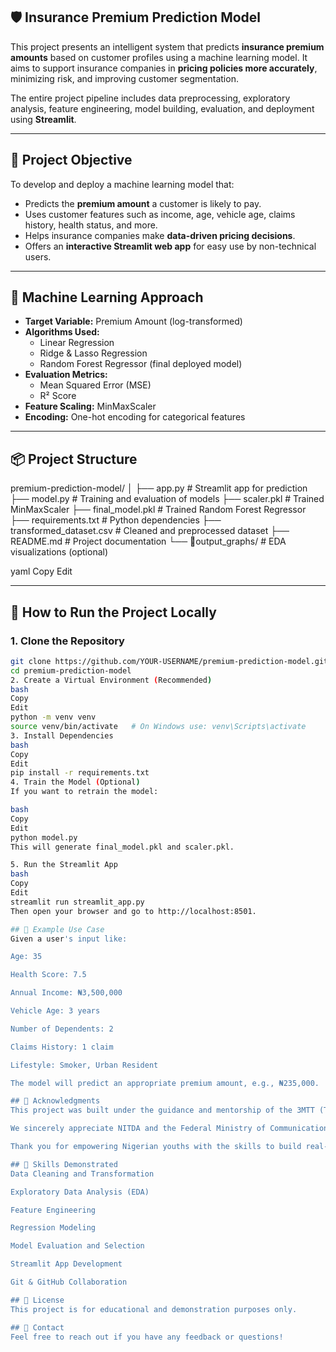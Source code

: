## 🛡️ Insurance Premium Prediction Model

This project presents an intelligent system that predicts **insurance premium amounts** based on customer profiles using a machine learning model. It aims to support insurance companies in **pricing policies more accurately**, minimizing risk, and improving customer segmentation.

The entire project pipeline includes data preprocessing, exploratory analysis, feature engineering, model building, evaluation, and deployment using **Streamlit**.

---

## 🎯 Project Objective

To develop and deploy a machine learning model that:
- Predicts the **premium amount** a customer is likely to pay.
- Uses customer features such as income, age, vehicle age, claims history, health status, and more.
- Helps insurance companies make **data-driven pricing decisions**.
- Offers an **interactive Streamlit web app** for easy use by non-technical users.

---

## 🧠 Machine Learning Approach

- **Target Variable:** Premium Amount (log-transformed)
- **Algorithms Used:**
  - Linear Regression
  - Ridge & Lasso Regression
  - Random Forest Regressor (final deployed model)
- **Evaluation Metrics:**
  - Mean Squared Error (MSE)
  - R² Score
- **Feature Scaling:** MinMaxScaler
- **Encoding:** One-hot encoding for categorical features

---

## 📦 Project Structure

premium-prediction-model/
│
├── app.py # Streamlit app for prediction
├── model.py # Training and evaluation of models
├── scaler.pkl # Trained MinMaxScaler
├── final_model.pkl # Trained Random Forest Regressor
├── requirements.txt # Python dependencies
├── transformed_dataset.csv # Cleaned and preprocessed dataset
├── README.md # Project documentation
└── 📁output_graphs/ # EDA visualizations (optional)

yaml
Copy
Edit

---

## 🚀 How to Run the Project Locally

### 1. Clone the Repository

```bash
git clone https://github.com/YOUR-USERNAME/premium-prediction-model.git
cd premium-prediction-model
2. Create a Virtual Environment (Recommended)
bash
Copy
Edit
python -m venv venv
source venv/bin/activate   # On Windows use: venv\Scripts\activate
3. Install Dependencies
bash
Copy
Edit
pip install -r requirements.txt
4. Train the Model (Optional)
If you want to retrain the model:

bash
Copy
Edit
python model.py
This will generate final_model.pkl and scaler.pkl.

5. Run the Streamlit App
bash
Copy
Edit
streamlit run streamlit_app.py
Then open your browser and go to http://localhost:8501.

## 🧪 Example Use Case
Given a user's input like:

Age: 35

Health Score: 7.5

Annual Income: ₦3,500,000

Vehicle Age: 3 years

Number of Dependents: 2

Claims History: 1 claim

Lifestyle: Smoker, Urban Resident

The model will predict an appropriate premium amount, e.g., ₦235,000.

## 🙏 Acknowledgments
This project was built under the guidance and mentorship of the 3MTT (Three Million Technical Talent) program by the National Information Technology Development Agency (NITDA), Nigeria.

We sincerely appreciate NITDA and the Federal Ministry of Communications, Innovation and Digital Economy for the opportunity to learn, grow, and contribute to Nigeria’s digital transformation journey.

Thank you for empowering Nigerian youths with the skills to build real-world solutions.

## 🧠 Skills Demonstrated
Data Cleaning and Transformation

Exploratory Data Analysis (EDA)

Feature Engineering

Regression Modeling

Model Evaluation and Selection

Streamlit App Development

Git & GitHub Collaboration

## 🔗 License
This project is for educational and demonstration purposes only.

## 💬 Contact
Feel free to reach out if you have any feedback or questions!
